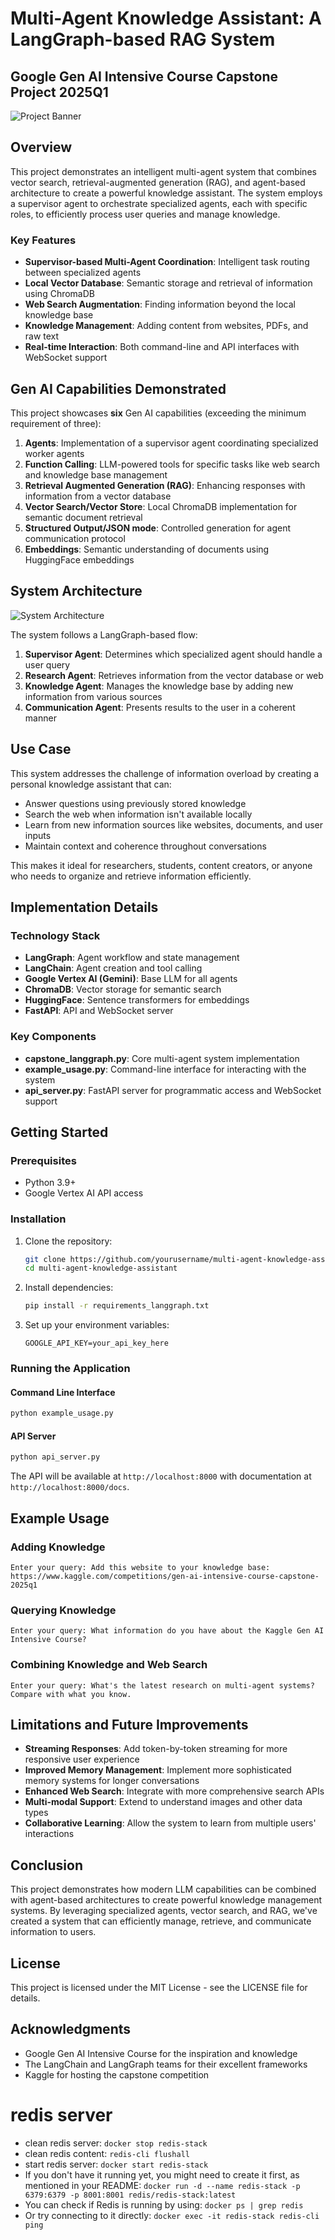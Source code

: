 # Multi-Agent Knowledge Assistant: A LangGraph-based RAG System

## Google Gen AI Intensive Course Capstone Project 2025Q1

![Project Banner](https://i.imgur.com/placeholder.png)

## Overview

This project demonstrates an intelligent multi-agent system that combines vector search, retrieval-augmented generation (RAG), and agent-based architecture to create a powerful knowledge assistant. The system employs a supervisor agent to orchestrate specialized agents, each with specific roles, to efficiently process user queries and manage knowledge.

### Key Features

- **Supervisor-based Multi-Agent Coordination**: Intelligent task routing between specialized agents
- **Local Vector Database**: Semantic storage and retrieval of information using ChromaDB
- **Web Search Augmentation**: Finding information beyond the local knowledge base
- **Knowledge Management**: Adding content from websites, PDFs, and raw text
- **Real-time Interaction**: Both command-line and API interfaces with WebSocket support

## Gen AI Capabilities Demonstrated

This project showcases **six** Gen AI capabilities (exceeding the minimum requirement of three):

1. **Agents**: Implementation of a supervisor agent coordinating specialized worker agents
2. **Function Calling**: LLM-powered tools for specific tasks like web search and knowledge base management
3. **Retrieval Augmented Generation (RAG)**: Enhancing responses with information from a vector database
4. **Vector Search/Vector Store**: Local ChromaDB implementation for semantic document retrieval
5. **Structured Output/JSON mode**: Controlled generation for agent communication protocol
6. **Embeddings**: Semantic understanding of documents using HuggingFace embeddings

## System Architecture

![System Architecture](https://i.imgur.com/placeholder2.png)

The system follows a LangGraph-based flow:

1. **Supervisor Agent**: Determines which specialized agent should handle a user query
2. **Research Agent**: Retrieves information from the vector database or web
3. **Knowledge Agent**: Manages the knowledge base by adding new information from various sources
4. **Communication Agent**: Presents results to the user in a coherent manner

## Use Case

This system addresses the challenge of information overload by creating a personal knowledge assistant that can:

- Answer questions using previously stored knowledge
- Search the web when information isn't available locally
- Learn from new information sources like websites, documents, and user inputs
- Maintain context and coherence throughout conversations

This makes it ideal for researchers, students, content creators, or anyone who needs to organize and retrieve information efficiently.

## Implementation Details

### Technology Stack

- **LangGraph**: Agent workflow and state management
- **LangChain**: Agent creation and tool calling
- **Google Vertex AI (Gemini)**: Base LLM for all agents
- **ChromaDB**: Vector storage for semantic search
- **HuggingFace**: Sentence transformers for embeddings
- **FastAPI**: API and WebSocket server

### Key Components

- **capstone_langgraph.py**: Core multi-agent system implementation
- **example_usage.py**: Command-line interface for interacting with the system
- **api_server.py**: FastAPI server for programmatic access and WebSocket support

## Getting Started

### Prerequisites

- Python 3.9+
- Google Vertex AI API access

### Installation

1. Clone the repository:
   ```bash
   git clone https://github.com/yourusername/multi-agent-knowledge-assistant.git
   cd multi-agent-knowledge-assistant
   ```

2. Install dependencies:
   ```bash
   pip install -r requirements_langgraph.txt
   ```

3. Set up your environment variables:
   ```
   GOOGLE_API_KEY=your_api_key_here
   ```

### Running the Application

#### Command Line Interface

```bash
python example_usage.py
```

#### API Server

```bash
python api_server.py
```

The API will be available at `http://localhost:8000` with documentation at `http://localhost:8000/docs`.

## Example Usage

### Adding Knowledge

```
Enter your query: Add this website to your knowledge base: https://www.kaggle.com/competitions/gen-ai-intensive-course-capstone-2025q1
```

### Querying Knowledge

```
Enter your query: What information do you have about the Kaggle Gen AI Intensive Course?
```

### Combining Knowledge and Web Search

```
Enter your query: What's the latest research on multi-agent systems? Compare with what you know.
```

## Limitations and Future Improvements

- **Streaming Responses**: Add token-by-token streaming for more responsive user experience
- **Improved Memory Management**: Implement more sophisticated memory systems for longer conversations
- **Enhanced Web Search**: Integrate with more comprehensive search APIs
- **Multi-modal Support**: Extend to understand images and other data types
- **Collaborative Learning**: Allow the system to learn from multiple users' interactions

## Conclusion

This project demonstrates how modern LLM capabilities can be combined with agent-based architectures to create powerful knowledge management systems. By leveraging specialized agents, vector search, and RAG, we've created a system that can efficiently manage, retrieve, and communicate information to users.

## License

This project is licensed under the MIT License - see the LICENSE file for details.

## Acknowledgments

- Google Gen AI Intensive Course for the inspiration and knowledge
- The LangChain and LangGraph teams for their excellent frameworks
- Kaggle for hosting the capstone competition

# redis server
- clean redis server: `docker stop redis-stack`
- clean redis content: `redis-cli flushall`
- start redis server: `docker start redis-stack`
- If you don't have it running yet, you might need to create it first, as mentioned in your README:
`docker run -d --name redis-stack -p 6379:6379 -p 8001:8001 redis/redis-stack:latest`
- You can check if Redis is running by using: `docker ps | grep redis`
- Or try connecting to it directly: `docker exec -it redis-stack redis-cli ping`
